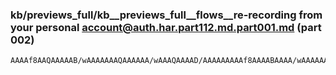 ### kb/previews_full/kb__previews_full__flows__re-recording from your personal account@auth.har.part112.md.part001.md (part 002)

```md
AAAAf8AAQAAAAAB/wAAAAAAAQAAAAAA/wAAAQAAAAD/AAAAAAAAAf8AAAABAAAA/wAAAAAAAAH/AAEAAQAAAP8AAQAAAAABAAAAAAAAAf8
```

```
